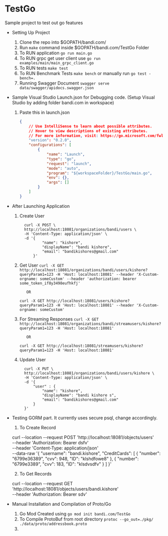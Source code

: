 # TestGo
Sample project to test out go features

* Setting Up Project
   1) Clone the repo into $GOPATH/bandi.com/
   2) Run `make` command inside $GOPATH/bandi.com/TestGo Folder
   3) To RUN application
        `go run main.go`
   4) To RUN grpc get user client use
        `go run examples/main/main_grpc_client.go `
   5) To RUN tests
        `make test`
   6) To RUN Benchmark Tests
        `make bench` or manually run `go test -bench=.`
   7) Running Swagger Document
        `swagger serve data/swagger/apidocs.swagger.json`


* Sample Visual Studio Launch.json for Debugging code. (Setup Visual Studio by adding folder bandi.com in workspace)
  1) Paste this in launch.json

        ```json
        {
            // Use IntelliSense to learn about possible attributes.
            // Hover to view descriptions of existing attributes.
            // For more information, visit: https://go.microsoft.com/fwlink/?linkid=830387
            "version": "0.2.0",
            "configurations": [
                {
                    "name": "Launch",
                    "type": "go",
                    "request": "launch",
                    "mode": "auto",
                    "program": "${workspaceFolder}/TestGo/main.go",
                    "env": {},
                    "args": []
                }
            ]
        }
        ```


* After Launching Application
  1) Create User
      ```
        curl -X POST \
        http://localhost:18081/organizations/bandi/users \
        -H 'Content-Type: application/json' \
        -d '{
                "name": "kishore",
                "displayName": "bandi kishore",
                "email": "bandikishores@gmail.com"
            }'
      ```
  2) Get User
      `curl -X GET http://localhost:18081/organizations/bandi/users/kishore?queryParam1=123 -H 'Host: localhost:18081' --header 'X-Custom-orgname: someCustom' --header 'authorization: bearer some_token_if8y3498eufhkfj'`

            OR

      `curl -X GET http://localhost:18081/users/kishore?queryParam1=123 -H 'Host: localhost:18081' --header 'X-Custom-orgname: someCustom'`
  3) For Streaming Responses
      `curl -X GET http://localhost:18081/organizations/bandi/streamusers/kishore?queryParam1=123 -H 'Host: localhost:18081'`

            OR

      `curl -X GET http://localhost:18081/streamusers/kishore?queryParam1=123 -H 'Host: localhost:18081'`
  4) Update User
      ```
        curl -X PUT \
        http://localhost:18081/organizations/bandi/users/kishore \
        -H 'Content-Type: application/json' \
        -d '{
            "user" : {
                "name": "kishore",
                "displayName": "bandi kishore s",
                "email": "bandikishores@gmail.com"
            }
        }'
      ```


* Testing GORM part. It currently uses secure psql, change accordingly.
  1) To Create Record
  
  curl --location --request POST 'http://localhost:18081/objects/users' \
--header 'Authorization: Bearer dsfv' \
--header 'Content-Type: application/json' \
--data-raw '{
    "username": "bandi.kishore",
    "CreditCards": [
        {
            "number": "6799e36389",
            "cvv": 948,
            "ID": "klshdfowe8"
        },
        {
            "number": "6799e3389",
            "cvv": 183,
            "ID": "klsdvsdfv"
        }
    ]
}'

    2) To Get Records
    
    curl --location --request GET 'http://localhost:18081/objects/users/bandi.kishore' \
--header 'Authorization: Bearer sdv'


* Manual Installation and Compilation of Proto/Go

  1) Go Mod Created using 
      `go mod init bandi.com/TestGo`
  2) To Compile ProtoBuf from root directory
      `protoc --go_out=./pkg/ ./data/proto/addressbook.proto`
  3) 